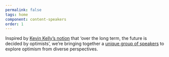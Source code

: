 ```yaml
---
permalink: false
tags: home
component: content-speakers
order: 1
---
```


Inspired by [Kevin Kelly’s notion](https://x.com/kevin2kelly/status/459723553642778624?lang=en-GB) that ‘over the long term, the future is decided by optimists’, we’re bringing together a [unique group of speakers](/speakers) to explore optimism from diverse perspectives.

